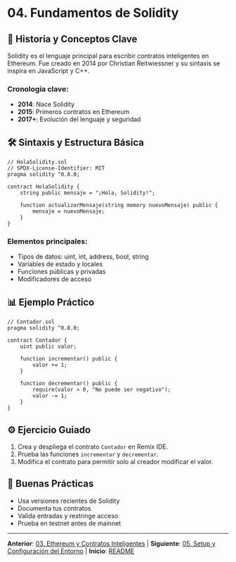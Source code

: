 # 04. Fundamentos de Solidity

## 🌟 Historia y Conceptos Clave

Solidity es el lenguaje principal para escribir contratos inteligentes en Ethereum. Fue creado en 2014 por Christian Reitwiessner y su sintaxis se inspira en JavaScript y C++.

### Cronología clave:
- **2014**: Nace Solidity
- **2015**: Primeros contratos en Ethereum
- **2017+**: Evolución del lenguaje y seguridad

## 🛠️ Sintaxis y Estructura Básica

```solidity
// HolaSolidity.sol
// SPDX-License-Identifier: MIT
pragma solidity ^0.8.0;

contract HolaSolidity {
	string public mensaje = "¡Hola, Solidity!";

	function actualizarMensaje(string memory nuevoMensaje) public {
		mensaje = nuevoMensaje;
	}
}
```

### Elementos principales:
- Tipos de datos: uint, int, address, bool, string
- Variables de estado y locales
- Funciones públicas y privadas
- Modificadores de acceso

## 📊 Ejemplo Práctico

```solidity
// Contador.sol
pragma solidity ^0.8.0;

contract Contador {
	uint public valor;

	function incrementar() public {
		valor += 1;
	}

	function decrementar() public {
		require(valor > 0, "No puede ser negativo");
		valor -= 1;
	}
}
```

## ⚙️ Ejercicio Guiado

1. Crea y despliega el contrato `Contador` en Remix IDE.
2. Prueba las funciones `incrementar` y `decrementar`.
3. Modifica el contrato para permitir solo al creador modificar el valor.

## 🎯 Buenas Prácticas

- Usa versiones recientes de Solidity
- Documenta tus contratos
- Valida entradas y restringe acceso
- Prueba en testnet antes de mainnet

---

**Anterior**: [03. Ethereum y Contratos Inteligentes](./03-ethereum-smart-contracts.md) | **Siguiente**: [05. Setup y Configuración del Entorno](./05-setup.md) | **Inicio**: [README](../README.md)
